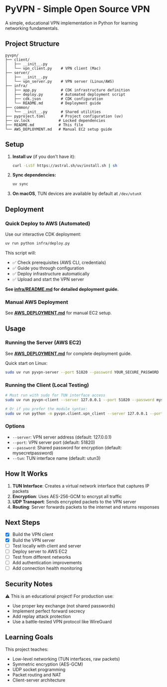 # PyVPN - Simple Open Source VPN

A simple, educational VPN implementation in Python for learning networking fundamentals.

## Project Structure

```
pyvpn/
├── client/
│   ├── __init__.py
│   └── vpn_client.py    # VPN client (Mac)
├── server/
│   ├── __init__.py
│   └── vpn_server.py    # VPN server (Linux/AWS)
├── infra/
│   ├── app.py           # CDK infrastructure definition
│   ├── deploy.py        # Automated deployment script
│   ├── cdk.json         # CDK configuration
│   └── README.md        # Deployment guide
├── common/
│   └── __init__.py      # Shared utilities
├── pyproject.toml       # Project configuration (uv)
├── uv.lock             # Locked dependencies
├── README.md           # This file
└── AWS_DEPLOYMENT.md   # Manual EC2 setup guide
```

## Setup

1. **Install uv** (if you don't have it):
   ```bash
   curl -LsSf https://astral.sh/uv/install.sh | sh
   ```

2. **Sync dependencies:**
   ```bash
   uv sync
   ```

3. **On macOS**, TUN devices are available by default at `/dev/utunX`

## Deployment

### Quick Deploy to AWS (Automated)

Use our interactive CDK deployment:

```bash
uv run python infra/deploy.py
```

This script will:
- ✅ Check prerequisites (AWS CLI, credentials)
- ✅ Guide you through configuration
- ✅ Deploy infrastructure automatically
- ✅ Upload and start the VPN server

**See [infra/README.md](infra/README.md) for detailed deployment guide.**

### Manual AWS Deployment

See **[AWS_DEPLOYMENT.md](AWS_DEPLOYMENT.md)** for manual EC2 setup.

## Usage

### Running the Server (AWS EC2)

See **[AWS_DEPLOYMENT.md](AWS_DEPLOYMENT.md)** for complete deployment guide.

Quick start on Linux:
```bash
sudo uv run pyvpn-server --port 51820 --password YOUR_SECURE_PASSWORD
```

### Running the Client (Local Testing)

```bash
# Must run with sudo for TUN interface access
sudo uv run pyvpn-client --server 127.0.0.1 --port 51820 --password mysecretpassword

# Or if you prefer the module syntax:
sudo uv run python -m pyvpn.client.vpn_client --server 127.0.0.1 --port 51820
```

### Options

- `--server`: VPN server address (default: 127.0.0.1)
- `--port`: VPN server port (default: 51820)
- `--password`: Shared password for encryption (default: mysecretpassword)
- `--tun`: TUN interface name (default: utun3)

## How It Works

1. **TUN Interface**: Creates a virtual network interface that captures IP packets
2. **Encryption**: Uses AES-256-GCM to encrypt all traffic
3. **UDP Transport**: Sends encrypted packets to the VPN server
4. **Routing**: Server forwards packets to the internet and returns responses

## Next Steps

- [x] Build the VPN client
- [x] Build the VPN server
- [ ] Test locally with client and server
- [ ] Deploy server to AWS EC2
- [ ] Test from different networks
- [ ] Add authentication improvements
- [ ] Add connection health monitoring

## Security Notes

⚠️ This is an educational project! For production use:
- Use proper key exchange (not shared passwords)
- Implement perfect forward secrecy
- Add replay attack protection
- Use a battle-tested VPN protocol like WireGuard

## Learning Goals

This project teaches:
- Low-level networking (TUN interfaces, raw packets)
- Symmetric encryption (AES-GCM)
- UDP socket programming
- Packet routing and NAT
- Client-server architecture
